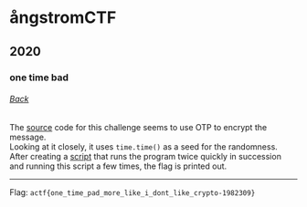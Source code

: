 # ångstromCTF
## 2020
### one time bad
###### [Back](../write.md)

The [source](chall.py) code for this challenge seems to use OTP to encrypt the message.  
Looking at it closely, it uses `time.time()` as a seed for the randomness. After creating a [script](crack.py) that runs the 
program twice quickly in succession and running this script a few times, the flag is printed out.

---
Flag: `actf{one_time_pad_more_like_i_dont_like_crypto-1982309}`